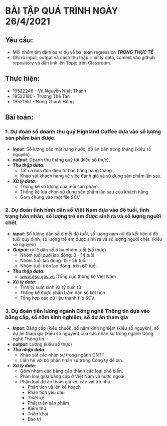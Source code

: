# **BÀI TẬP QUÁ TRÌNH NGÀY 26/4/2021**

## **Yêu cầu:**
* Mỗi nhóm tìm dăm ba ví dụ về bài toán regression ***TRONG THỰC TẾ***
* Ghi rõ input, output và cách thu thập + xử lý data, commit vào github repository và dẫn link lên Topic trên Classroom.

## **Thực hiện:**
 * 19522246 - Vũ Nguyễn Nhật Thanh
 * 19522180 - Trương Thế Tấn
 * 19521551 - Nông Thanh Hồng

## **Bài toán:**
### **1. Dự đoán số doanh thu quý Highland Coffee dựa vào số lượng sản phẩm bán được.**
* ***input***: Số lượng các mặt hàng nước, đồ ăn bán trong tháng (kiểu số nguyên).
* ***output***: Doanh thu tháng quý tới (kiểu số thực).
* ***Thu thập data***:
    * Tất cả hóa đơn điện tử bán hàng hàng tháng.
    * Khảo sát khách hàng về việc đánh giá và sử dụng sản phầm lần sau.
* ***Xử lý data***:
    * Thống kế số lượng của mỗi sản phẩm.
    * Thống kê lựa chọn sử dụng sản phẩm lần sau của khách hàng
    * Gom chung vào một file SCV

### **2. Dự đoán tình hình dân số Việt Nam dựa vào độ tuổi, tình trạng hôn nhân, số lượng trẻ em được sinh ra và số lượng người chết**
* ***input***: Số lượng dân số ở mỗi độ tuỗi, số lượng nam nữ đã kết hôn ở độ tuổi quy định, số lượng trẻ em được sinh ra và số lượng người chết. (kiểu số nguyên)
* ***Output***: tỷ lệ dân số ở ba nhóm tuổi (số thực)
    * Nhóm tuổi dưới lao động: 0 - 14 tuổi.
    * Nhóm tuổi lao động: 15 - 59 tuổi.
    * Nhóm tuổi trên lao động:  trên 60 tuổi.
* ***Thu thập data***:
    * www.gso.gov.vn :Tổng cục thông kê Việt Nam
* ***Xử lý data***:
    * Tính tỷ suất sinh và tỷ suất tử
    * Thống kế được phần trăm dân số kết hôn
    * Tổng hợp các dữ liệu thành file SCV.

### 3. **Dự đoán tiền lương ngành Công nghệ Thông tin dựa vào bằng cấp, số năm kinh nghiệm, số dự án tham gia**
* ***Input***: Bằng cấp (kiểu chuỗi), số năm kinh nghiệm (kiểu số nguyên), số dự án tham gia (kiểu số nguyên) của các nhân sự trong ngành Công nghệ Thông tin
* ***output***: Lương (kiểu số thực)
* ***Thu nhập data***:
    * Khảo sát các nhân sự trong ngành CNTT
    * Liên hệ với bộ phận nhân sự trong Công ty để xin.
* ***Xử lý data***:
    * Gôm nhóm các bằng cấp thành các loại phổ biến.
    * Phân loại giữa bằng cấp ở Việt Nam và nước ngoài.
    * Phân loại dự án tham gia với các vai trò như: 
        * Phân tích và lên kế hoạch
        * Phân tích yêu cầu
        * Thiết kế
        * Phát triển sản phẩm
        * Kiểm thử
        * Triển khai
        * Bảo trì



